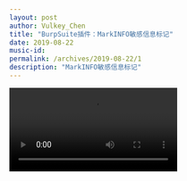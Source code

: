 ```yaml
---
layout: post
author: Vulkey_Chen
title: "BurpSuite插件：MarkINFO敏感信息标记"
date: 2019-08-22
music-id: 
permalink: /archives/2019-08-22/1
description: "MarkINFO敏感信息标记"
---
```


<video src="https://vulkey.oss-cn-hangzhou.aliyuncs.com/markinfo/MarkINFO%E6%95%8F%E6%84%9F%E4%BF%A1%E6%81%AF%E6%A0%87%E8%AE%B0.mp4" controls="controls"></video>